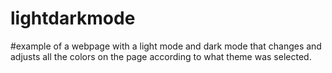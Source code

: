 # lightdarkmode


#example of a webpage with a light mode and dark mode that changes and adjusts all the colors on the page according to what theme was selected. 
